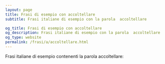 ```yaml
---
layout: page
title: Frasi di esempio con accoltellare 
subtitle: Frasi italiane di esempio con la parola  accoltellare

og_title: Frasi di esempio con accoltellare 
og_description: Frasi italiane di esempio con la parola  accoltellare
og_type: website
permalink: /frasi/a/accoltellare.html
---
```


Frasi italiane di esempio contenenti la parola accoltellare:


